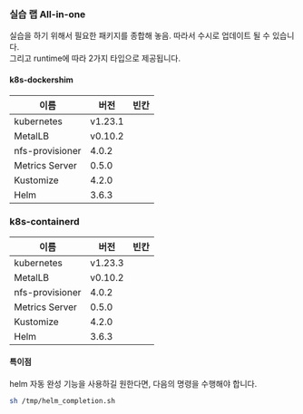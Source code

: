 ### 실습 랩 All-in-one
실습을 하기 위해서 필요한 패키지를 종합해 놓음. 
따라서 수시로 업데이트 될 수 있습니다.  
그리고 runtime에 따라 2가지 타입으로 제공됩니다. 

#### k8s-dockershim 
이름              | 버전     |   빈칸 
----            | ----    | ---- 
kubernetes      | v1.23.1 | 
MetalLB         | v0.10.2 | 
nfs-provisioner | 4.0.2   |
Metrics Server  | 0.5.0   |
Kustomize       | 4.2.0   |
Helm            | 3.6.3   |

### k8s-containerd 
이름              | 버전     |   빈칸 
----            | ----    | ---- 
kubernetes      | v1.23.3 | 
MetalLB         | v0.10.2 | 
nfs-provisioner | 4.0.2   |
Metrics Server  | 0.5.0   |
Kustomize       | 4.2.0   |
Helm            | 3.6.3   |

#### 특이점 
helm 자동 완성 기능을 사용하길 원한다면, 다음의 명령을 수행해야 합니다.  
```bash
sh /tmp/helm_completion.sh
```
